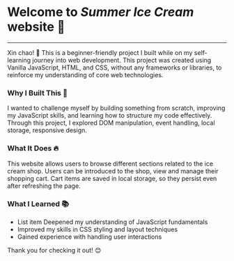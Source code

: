 # Welcome to _Summer Ice Cream_ website 🎉
___

Xin chao! 👋 
This is a beginner-friendly project I built while on my self-learning journey into web development. This project was created using Vanilla JavaScript, HTML, and CSS, without any frameworks or libraries, to reinforce my understanding of core web technologies.

### Why I Built This 🚀
I wanted to challenge myself by building something from scratch, improving my JavaScript skills, and learning how to structure my code effectively. Through this project, I explored DOM manipulation, event handling, local storage, responsive design.
### What It Does 🔥

This website allows users to browse different sections related to the ice cream shop. Users can be introduced to the shop, view and manage their shopping cart. Cart items are saved in local storage, so they persist even after refreshing the page.
### What I Learned 📚

* List item Deepened my understanding of JavaScript fundamentals
* Improved my skills in CSS styling and layout techniques
* Gained experience with handling user interactions

Thank you for checking it out! 😊
